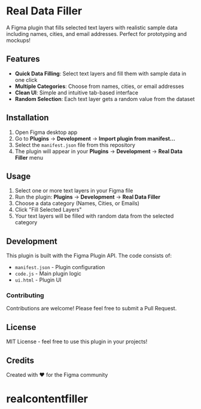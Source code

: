 # Real Data Filler

A Figma plugin that fills selected text layers with realistic sample data including names, cities, and email addresses. Perfect for prototyping and mockups!

## Features

- **Quick Data Filling**: Select text layers and fill them with sample data in one click
- **Multiple Categories**: Choose from names, cities, or email addresses
- **Clean UI**: Simple and intuitive tab-based interface
- **Random Selection**: Each text layer gets a random value from the dataset

## Installation

1. Open Figma desktop app
2. Go to **Plugins** → **Development** → **Import plugin from manifest...**
3. Select the `manifest.json` file from this repository
4. The plugin will appear in your **Plugins** → **Development** → **Real Data Filler** menu

## Usage

1. Select one or more text layers in your Figma file
2. Run the plugin: **Plugins** → **Development** → **Real Data Filler**
3. Choose a data category (Names, Cities, or Emails)
4. Click "Fill Selected Layers"
5. Your text layers will be filled with random data from the selected category

## Development

This plugin is built with the Figma Plugin API. The code consists of:

- `manifest.json` - Plugin configuration
- `code.js` - Main plugin logic
- `ui.html` - Plugin UI

### Contributing

Contributions are welcome! Please feel free to submit a Pull Request.

## License

MIT License - feel free to use this plugin in your projects!

## Credits

Created with ❤️ for the Figma community

# realcontentfiller
